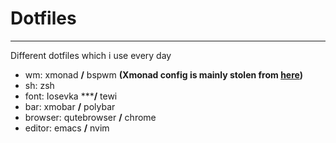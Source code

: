 # Dotfiles

---

Different dotfiles which i use every day

- wm: xmonad **/** bspwm **(Xmonad config is mainly stolen from [here](https://git.systemd.club/xmonad-config/))**
- sh: zsh
- font: Iosevka *****/** tewi
- bar: xmobar **/** polybar
- browser: qutebrowser **/** chrome
- editor: emacs **/** nvim
